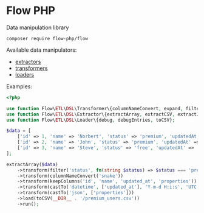 # Flow PHP 

Data manipulation library

```
composer require flow-php/flow
```

Available data manipulators:

* [extractors](src/Flow/ETL/DSL/extractors.php)
* [transformers](src/Flow/ETL/DSL/transformers.php)
* [loaders](src/Flow/ETL/DSL/loaders.php)

Examples:

```php
<?php

use function Flow\ETL\DSL\Transformer\{columnNameConvert, expand, filter, keepColumns, castTo, unpack};
use function Flow\ETL\DSL\Extractor\{extractArray, extractCSV, extractJSON};
use function Flow\ETL\DSL\Loader\{debug, debugEntries, toCSV};

$data = [
    ['id' => 1, 'name' => 'Norbert', 'status' => 'premium', 'updatedAt' => '2020-01-01 00:00:00', 'properties' => [1, 2, 3]],
    ['id' => 2, 'name' => 'John', 'status' => 'premium', 'updatedAt' => '2020-01-02 00:00:00', 'properties' => [4, 5]],
    ['id' => 3, 'name' => 'Steve', 'status' => 'free', 'updatedAt' => '2020-01-03 00:00:00', 'properties' => [6]],
];

extractArray($data)
    ->transform(filter('status', fn(string $status) => $status === 'premium'))
    ->transform(columnNameConvert('snake'))
    ->transform(keepColumns('id', 'name', 'updated_at', 'properties'))
    ->transform(castTo('datetime', ['updated_at'], 'Y-m-d H:i:s', 'UTC'))
    ->transform(castTo('json', ['properties']))
    ->load(toCSV(__DIR__ . '/premium_users.csv'))
    ->run();
```